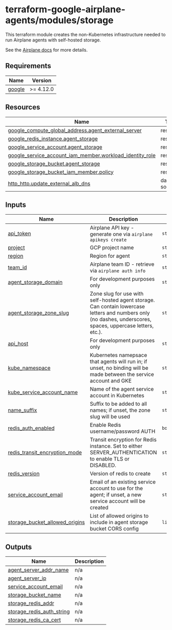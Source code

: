 # terraform-google-airplane-agents/modules/storage

This terraform module creates the non-Kubernetes infrastructure needed to run
Airplane agents with self-hosted storage.

See the [Airplane docs](https://docs.airplane.dev/self-hosting/storage) for more details.

<!-- BEGIN_TF_DOCS -->
## Requirements

| Name | Version |
|------|---------|
| <a name="requirement_google"></a> [google](#requirement\_google) | >= 4.12.0 |

## Resources

| Name | Type |
|------|------|
| [google_compute_global_address.agent_external_server](https://registry.terraform.io/providers/hashicorp/google/latest/docs/resources/compute_global_address) | resource |
| [google_redis_instance.agent_storage](https://registry.terraform.io/providers/hashicorp/google/latest/docs/resources/redis_instance) | resource |
| [google_service_account.agent_storage](https://registry.terraform.io/providers/hashicorp/google/latest/docs/resources/service_account) | resource |
| [google_service_account_iam_member.workload_identity_role](https://registry.terraform.io/providers/hashicorp/google/latest/docs/resources/service_account_iam_member) | resource |
| [google_storage_bucket.agent_storage](https://registry.terraform.io/providers/hashicorp/google/latest/docs/resources/storage_bucket) | resource |
| [google_storage_bucket_iam_member.policy](https://registry.terraform.io/providers/hashicorp/google/latest/docs/resources/storage_bucket_iam_member) | resource |
| [http_http.update_external_alb_dns](https://registry.terraform.io/providers/hashicorp/http/latest/docs/data-sources/http) | data source |

## Inputs

| Name | Description | Type | Default | Required |
|------|-------------|------|---------|:--------:|
| <a name="input_api_token"></a> [api\_token](#input\_api\_token) | Airplane API key - generate one via `airplane apikeys create` | `string` | n/a | yes |
| <a name="input_project"></a> [project](#input\_project) | GCP project name | `string` | n/a | yes |
| <a name="input_region"></a> [region](#input\_region) | Region for agent | `string` | n/a | yes |
| <a name="input_team_id"></a> [team\_id](#input\_team\_id) | Airplane team ID - retrieve via `airplane auth info` | `string` | n/a | yes |
| <a name="input_agent_storage_domain"></a> [agent\_storage\_domain](#input\_agent\_storage\_domain) | For development purposes only | `string` | `"d.airplane.sh"` | no |
| <a name="input_agent_storage_zone_slug"></a> [agent\_storage\_zone\_slug](#input\_agent\_storage\_zone\_slug) | Zone slug for use with self-hosted agent storage. Can contain lowercase letters and numbers only (no dashes, underscores, spaces, uppercase letters, etc.). | `string` | `"gke"` | no |
| <a name="input_api_host"></a> [api\_host](#input\_api\_host) | For development purposes only | `string` | `"https://api.airplane.dev"` | no |
| <a name="input_kube_namespace"></a> [kube\_namespace](#input\_kube\_namespace) | Kubernetes namepsace that agents will run in; if unset, no binding will be made between the service account and GKE | `string` | `""` | no |
| <a name="input_kube_service_account_name"></a> [kube\_service\_account\_name](#input\_kube\_service\_account\_name) | Name of the agent service account in Kubernetes | `string` | `"airplane-agent"` | no |
| <a name="input_name_suffix"></a> [name\_suffix](#input\_name\_suffix) | Suffix to be added to all names; if unset, the zone slug will be used | `string` | `""` | no |
| <a name="input_redis_auth_enabled"></a> [redis\_auth\_enabled](#input\_redis\_auth\_enabled) | Enable Redis username/password AUTH | `bool` | `false` | no |
| <a name="input_redis_transit_encryption_mode"></a> [redis\_transit\_encryption\_mode](#input\_redis\_transit\_encryption\_mode) | Transit encryption for Redis instance. Set to either SERVER\_AUTHENTICATION to enable TLS or DISABLED. | `string` | `"DISABLED"` | no |
| <a name="input_redis_version"></a> [redis\_version](#input\_redis\_version) | Version of redis to create | `string` | `"REDIS_7_0"` | no |
| <a name="input_service_account_email"></a> [service\_account\_email](#input\_service\_account\_email) | Email of an existing service account to use for the agent; if unset, a new service account will be created | `string` | `""` | no |
| <a name="input_storage_bucket_allowed_origins"></a> [storage\_bucket\_allowed\_origins](#input\_storage\_bucket\_allowed\_origins) | List of allowed origins to include in agent storage bucket CORS config | `list(string)` | <pre>[<br>  "https://app.airplane.dev"<br>]</pre> | no |

## Outputs

| Name | Description |
|------|-------------|
| <a name="output_agent_server_addr_name"></a> [agent\_server\_addr\_name](#output\_agent\_server\_addr\_name) | n/a |
| <a name="output_agent_server_ip"></a> [agent\_server\_ip](#output\_agent\_server\_ip) | n/a |
| <a name="output_service_account_email"></a> [service\_account\_email](#output\_service\_account\_email) | n/a |
| <a name="output_storage_bucket_name"></a> [storage\_bucket\_name](#output\_storage\_bucket\_name) | n/a |
| <a name="output_storage_redis_addr"></a> [storage\_redis\_addr](#output\_storage\_redis\_addr) | n/a |
| <a name="output_storage_redis_auth_string"></a> [storage\_redis\_auth\_string](#output\_storage\_redis\_auth\_string) | n/a |
| <a name="output_storage_redis_ca_cert"></a> [storage\_redis\_ca\_cert](#output\_storage\_redis\_ca\_cert) | n/a |
<!-- END_TF_DOCS -->
